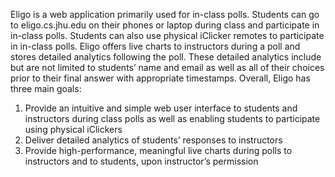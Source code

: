 Eligo is a web application primarily used for in-class polls. Students can go to eligo.cs.jhu.edu on their phones or laptop during class and participate in in-class polls. Students can also use physical iClicker remotes to participate in in-class polls. Eligo offers live charts to instructors during a poll and stores detailed analytics following the poll. These detailed analytics include but are not limited to students’ name and email as well as all of their choices prior to their final answer with appropriate timestamps. Overall, Eligo has three main goals:

1. Provide an intuitive and simple web user interface to students and instructors during class polls as well as enabling students to participate using physical iClickers
2. Deliver detailed analytics of students’ responses to instructors
3. Provide high-performance, meaningful live charts during polls to instructors and to students, upon instructor’s permission
